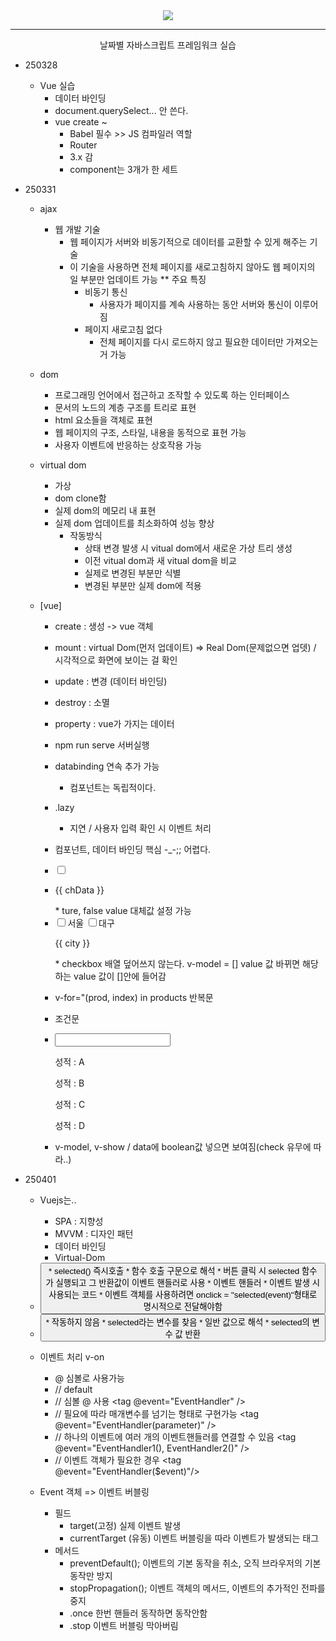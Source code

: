 <div align = center>
  <img src="https://capsule-render.vercel.app/api?type=Venom&color=gradient&height=390&section=header&text=Vue%20js%20learning&fontSize=100&animation=fadeIn&fontAlignY=37&desc=Yedam%20Fullstack%20class&descAlignY=60&descAlign=79"/>
</div>
<hr>
</div>
<div align = center>
  날짜별 자바스크립트 프레임워크 실습
</div>

* 250328
  * Vue 실습
    * 데이터 바인딩
    * document.querySelect... 안 쓴다.
    * vue create ~
      * Babel 필수 >> JS 컴파일러 역할
      * Router
      * 3.x 감
      * component는 3개가 한 세트

* 250331
  * ajax 
	  * 웹 개발 기술
     	* 웹 페이지가 서버와 비동기적으로 데이터를 교환할 수 있게 해주는 기술
     	* 이 기술을 사용하면 전체 페이지를 새로고침하지 않아도 웹 페이지의
       	  일 부분만 업데이트 가능
		** 주요 특징
		  * 비동기 통신
			  * 사용자가 페이지를 계속 사용하는 동안 서버와 통신이 이루어짐
		  * 페이지 새로고침 없다
			  * 전체 페이지를 다시 로드하지 않고 필요한 데이터만 가져오는 거 가능

  * dom
    * 프로그래밍 언어에서 접근하고 조작할 수 있도록 하는 인터페이스
    * 문서의 노드의 계층 구조를 트리로 표현
    * html 요소들을 객체로 표현
    * 웹 페이지의 구조, 스타일, 내용을 동적으로 표현 가능
    * 사용자 이벤트에 반응하는 상호작용 가능

  * virtual dom
    * 가상
    * dom clone함
    * 실제 dom의 메모리 내 표현
    * 실제 dom 업데이트를 최소화하여 성능 향상
      * 작동방식
        * 상태 변경 발생 시 vitual dom에서 새로운 가상 트리 생성
        * 이전 vitual dom과 새 vitual dom을 비교
        * 실제로 변경된 부분만 식별
        * 변경된 부분만 실제 dom에 적용


  * [vue]
    * create : 생성 -> vue 객체
    * mount : virtual Dom(먼저 업데이트) => Real Dom(문제없으면 업뎃) / 시각적으로 화면에 보이는 걸 확인
    * update : 변경 (데이터 바인딩)
    * destroy : 소멸
    * property : vue가 가지는 데이터

    * npm run serve 서버실행
    * databinding 연속 추가 가능
      * 컴포넌트는 독립적이다.
    * .lazy
      * 지연 / 사용자 입력 확인 시 이벤트 처리
    * 컴포넌트, 데이터 바인딩 핵심 -_-;; 어렵다.

    * <input type="checkbox" v-model="chData" true-value="여" false-value="부">
    * <p>{{ chData }}</p>
      * ture, false value 대체값 설정 가능

    * <div>
        <input type="checkbox" value="서울" v-model="city">서울
        <input type="checkbox" value="대구" v-model="city">대구
        <p>{{ city }}</p>
      </div>
      * checkbox 배열 덮어쓰지 않는다. v-model = [] value 값 바뀌면 해당하는 value 값이 []안에 들어감
    
    * v-for="(prod, index) in products 반복문

    * 조건문
    * <div>
        <input type="number" v-model="grade">
        <p v-if="grade >= 90">성적 : A</p>
        <p v-else-if="grade >= 80">성적 : B</p>
        <p v-else-if="grade >= 70">성적 : C</p>
        <p v-else>성적 : D</p>
      </div>

    * v-model, v-show / data에 boolean값 넣으면 보여짐(check 유무에 따라..)

* 250401
  * Vuejs는..
    * SPA : 지향성
    * MVVM : 디자인 패턴
    * 데이터 바인딩
    * Virtual-Dom

  * <button onclick = "seleted()">
    * selected() 즉시호출
    * 함수 호출 구문으로 해석
    * 버튼 클릭 시 selected 함수가 실행되고 그 반환값이 이벤트 핸들러로 사용
      * 이벤트 핸들러
        * 이벤트 발생 시 사용되는 코드
    * 이벤트 객체를 사용하려면 onclick = "selected(event)"형태로 명시적으로 전달해야함
  * <button onclick = "selected">
    * 작동하지 않음
    * selected라는 변수를 찾음
    * 일반 값으로 해석
    * selected의 변수 값 반환

  * 이벤트 처리 v-on
    * @ 심볼로 사용가능
    * // default
      <tag event="EventHandler" />
    * // 심볼 @ 사용
      <tag @event="EventHandler" />
    * // 필요에 따라 매개변수를 넘기는 형태로 구현가능
      <tag @event="EventHandler(parameter)" />
    * // 하나의 이벤트에 여러 개의 이벤트핸들러를 연결할 수 있음
      <tag @event="EventHandler1(), EventHandler2()" />
    * // 이벤트 객체가 필요한 경우
      <tag @event="EventHandler($event)"/>

  * Event 객체 => 이벤트 버블링
    * 필드
      * target(고정) 실제 이벤트 발생
      * currentTarget (유동) 이벤트 버블링을 따라 이벤트가 발생되는 태그
    * 메서드
      * preventDefault(); 이벤트의 기본 동작을 취소, 오직 브라우저의 기본 동작만 방지
      * stopPropagation(); 이벤트 객체의 메서드, 이벤트의 추가적인 전파를 중지
      * .once 한번 핸들러 동작하면 동작안함
      * .stop 이벤트 버블링 막아버림